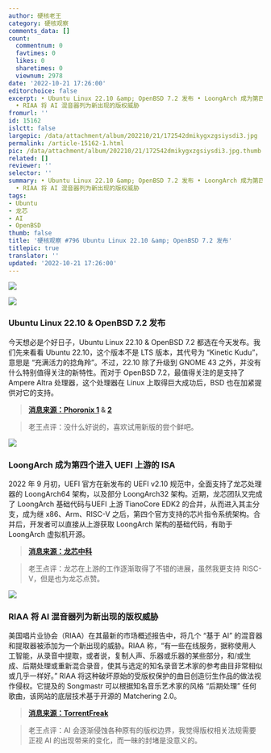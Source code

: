 ```yaml
---
author: 硬核老王
category: 硬核观察
comments_data: []
count:
  commentnum: 0
  favtimes: 0
  likes: 0
  sharetimes: 0
  viewnum: 2978
date: '2022-10-21 17:26:00'
editorchoice: false
excerpt: • Ubuntu Linux 22.10 &amp; OpenBSD 7.2 发布 • LoongArch 成为第四个进入 UEFI 上游的 ISA
  • RIAA 将 AI 混音器列为新出现的版权威胁
fromurl: ''
id: 15162
islctt: false
largepic: /data/attachment/album/202210/21/172542dmikygxzgsiysdi3.jpg
permalink: /article-15162-1.html
pic: /data/attachment/album/202210/21/172542dmikygxzgsiysdi3.jpg.thumb.jpg
related: []
reviewer: ''
selector: ''
summary: • Ubuntu Linux 22.10 &amp; OpenBSD 7.2 发布 • LoongArch 成为第四个进入 UEFI 上游的 ISA
  • RIAA 将 AI 混音器列为新出现的版权威胁
tags:
- Ubuntu
- 龙芯
- AI
- OpenBSD
thumb: false
title: '硬核观察 #796 Ubuntu Linux 22.10 &amp; OpenBSD 7.2 发布'
titlepic: true
translator: ''
updated: '2022-10-21 17:26:00'
---
```


![](/data/attachment/album/202210/21/172542dmikygxzgsiysdi3.jpg)


![](/data/attachment/album/202210/21/172549skg8a3tz1g8oihga.jpg)


### Ubuntu Linux 22.10 & OpenBSD 7.2 发布


今天想必是个好日子，Ubuntu Linux 22.10 & OpenBSD 7.2 都选在今天发布。我们先来看看 Ubuntu 22.10，这个版本不是 LTS 版本，其代号为 “Kinetic Kudu”，意思是 “充满活力的捻角羚”。不过，22.10 除了升级到 GNOME 43 之外，并没有什么特别值得关注的新特性。而对于 OpenBSD 7.2，最值得关注的是支持了 Ampere Altra 处理器，这个处理器在 Linux 上取得巨大成功后，BSD 也在加紧提供对它的支持。



> 
> **[消息来源：Phoronix 1](https://www.phoronix.com/news/Ubuntu-22.10-Released) & [2](https://www.phoronix.com/news/OpenBSD-7.2-Released)**
> 
> 
> 



> 
> 老王点评：没什么好说的，喜欢试用新版的尝个鲜吧。
> 
> 
> 


![](/data/attachment/album/202210/21/172600i88lq6pt6870nw7a.jpg)


### LoongArch 成为第四个进入 UEFI 上游的 ISA


2022 年 9 月初，UEFI 官方在新发布的 UEFI v2.10 规范中，全面支持了龙芯处理器的 LoongArch64 架构，以及部分 LoongArch32 架构。近期，龙芯团队又完成了 LoongArch 基础代码与UEFI 上游 TianoCore EDK2 的合并，从而进入其主分支，成为继 x86、Arm、RISC-V 之后，第四个官方支持的芯片指令系统架构。合并后，开发者可以直接从上游获取 LoongArch 架构的基础代码，有助于 LoongArch 虚拟机开源。



> 
> **[消息来源：龙芯中科](https://mp.weixin.qq.com/s/1AZ-W39w0Zk07K3Nv8y2NA)**
> 
> 
> 



> 
> 老王点评：龙芯在上游的工作逐渐取得了不错的进展，虽然我更支持 RISC-V，但是也为龙芯点赞。
> 
> 
> 


![](/data/attachment/album/202210/21/172627rr5vt55tww5vvtp5.jpg)


### RIAA 将 AI 混音器列为新出现的版权威胁


美国唱片业协会（RIAA）在其最新的市场概述报告中，将几个 “基于 AI” 的混音器和提取器被添加为一个新出现的威胁。RIAA 称，“有一些在线服务，据称使用人工智能，从录音中提取，或者说，复制人声、乐器或乐器的某些部分，和/或生成、后期处理或重新混合录音，使其与选定的知名录音艺术家的参考曲目非常相似或几乎一样好。” RIAA 将这种破坏原始的受版权保护的曲目创造衍生作品的做法视作侵权。它提及的 Songmastr 可以根据知名音乐艺术家的风格 “后期处理” 任何歌曲，该网站的底层技术基于开源的 Matchering 2.0。



> 
> **[消息来源：TorrentFreak](https://torrentfreak.com/riaa-flags-artificial-intelligence-music-mixer-as-emerging-copyright-threat-221017/)**
> 
> 
> 



> 
> 老王点评：AI 会逐渐侵蚀各种原有的版权边界，我觉得版权相关法规需要正视 AI 的出现带来的变化，而一昧的封堵是没意义的。
> 
> 
>